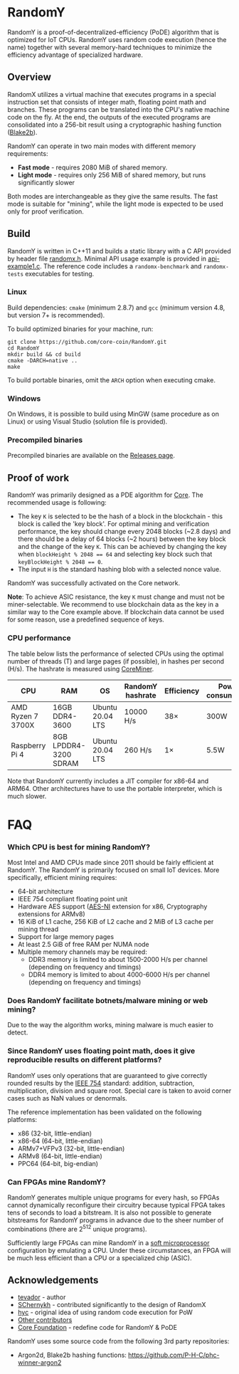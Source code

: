 # RandomY

RandomY is a proof-of-decentralized-efficiency (PoDE) algorithm that is optimized for IoT CPUs. RandomY uses random code execution (hence the name) together with several memory-hard techniques to minimize the efficiency advantage of specialized hardware.

## Overview

RandomX utilizes a virtual machine that executes programs in a special instruction set that consists of integer math, floating point math and branches. These programs can be translated into the CPU's native machine code on the fly. At the end, the outputs of the executed programs are consolidated into a 256-bit result using a cryptographic hashing function ([Blake2b](https://blake2.net/)).

RandomY can operate in two main modes with different memory requirements:

* **Fast mode** - requires 2080 MiB of shared memory.
* **Light mode** - requires only 256 MiB of shared memory, but runs significantly slower

Both modes are interchangeable as they give the same results. The fast mode is suitable for "mining", while the light mode is expected to be used only for proof verification.

## Build

RandomY is written in C++11 and builds a static library with a C API provided by header file [randomx.h](src/randomx.h). Minimal API usage example is provided in [api-example1.c](src/tests/api-example1.c). The reference code includes a `randomx-benchmark` and `randomx-tests` executables for testing.

### Linux

Build dependencies: `cmake` (minimum 2.8.7) and `gcc` (minimum version 4.8, but version 7+ is recommended).

To build optimized binaries for your machine, run:
```
git clone https://github.com/core-coin/RandomY.git
cd RandomY
mkdir build && cd build
cmake -DARCH=native ..
make
```

To build portable binaries, omit the `ARCH` option when executing cmake.

### Windows

On Windows, it is possible to build using MinGW (same procedure as on Linux) or using Visual Studio (solution file is provided).

### Precompiled binaries

Precompiled binaries are available on the [Releases page](https://github.com/core-coin/RandomY/releases).

## Proof of work

RandomY was primarily designed as a PDE algorithm for [Core](https://coreblockchain.cc/). The recommended usage is following:

* The key `K` is selected to be the hash of a block in the blockchain - this block is called the 'key block'. For optimal mining and verification performance, the key should change every 2048 blocks (~2.8 days) and there should be a delay of 64 blocks (~2 hours) between the key block and the change of the key `K`. This can be achieved by changing the key when `blockHeight % 2048 == 64` and selecting key block such that `keyBlockHeight % 2048 == 0`.
* The input `H` is the standard hashing blob with a selected nonce value.

RandomY was successfully activated on the Core network.

**Note**: To achieve ASIC resistance, the key `K` must change and must not be miner-selectable. We recommend to use blockchain data as the key in a similar way to the Core example above. If blockchain data cannot be used for some reason, use a predefined sequence of keys.

### CPU performance
The table below lists the performance of selected CPUs using the optimal number of threads (T) and large pages (if possible), in hashes per second (H/s). The hashrate is measured using [CoreMiner](https://github.com/catchthatrabbit/coreminer).

|CPU|RAM|OS|RandomY hashrate|Efficiency|Power consumption|
|---|---|--|----------------|----------|-----------------|
|AMD Ryzen 7 3700X|16GB DDR4-3600|Ubuntu 20.04 LTS|10000 H/s|38×|300W|
|Raspberry Pi 4|8GB LPDDR4-3200 SDRAM|Ubuntu 20.04 LTS|260 H/s|1×|5.5W|

Note that RandomY currently includes a JIT compiler for x86-64 and ARM64. Other architectures have to use the portable interpreter, which is much slower.

# FAQ

### Which CPU is best for mining RandomY?

Most Intel and AMD CPUs made since 2011 should be fairly efficient at RandomY. The RandomY is primarily focused on small IoT devices. More specifically, efficient mining requires:

* 64-bit architecture
* IEEE 754 compliant floating point unit
* Hardware AES support ([AES-NI](https://en.wikipedia.org/wiki/AES_instruction_set) extension for x86, Cryptography extensions for ARMv8)
* 16 KiB of L1 cache, 256 KiB of L2 cache and 2 MiB of L3 cache per mining thread
* Support for large memory pages
* At least 2.5 GiB of free RAM per NUMA node
* Multiple memory channels may be required:
    * DDR3 memory is limited to about 1500-2000 H/s per channel (depending on frequency and timings)
    * DDR4 memory is limited to about 4000-6000 H/s per channel  (depending on frequency and timings)

### Does RandomY facilitate botnets/malware mining or web mining?

Due to the way the algorithm works, mining malware is much easier to detect.

### Since RandomY uses floating point math, does it give reproducible results on different platforms?

RandomY uses only operations that are guaranteed to give correctly rounded results by the [IEEE 754](https://en.wikipedia.org/wiki/IEEE_754) standard: addition, subtraction, multiplication, division and square root. Special care is taken to avoid corner cases such as NaN values or denormals.

The reference implementation has been validated on the following platforms:
* x86 (32-bit, little-endian)
* x86-64 (64-bit, little-endian)
* ARMv7+VFPv3 (32-bit, little-endian)
* ARMv8 (64-bit, little-endian)
* PPC64 (64-bit, big-endian)

### Can FPGAs mine RandomY?

RandomY generates multiple unique programs for every hash, so FPGAs cannot dynamically reconfigure their circuitry because typical FPGA takes tens of seconds to load a bitstream. It is also not possible to generate bitstreams for RandomY programs in advance due to the sheer number of combinations (there are 2<sup>512</sup> unique programs).

Sufficiently large FPGAs can mine RandomY in a [soft microprocessor](https://en.wikipedia.org/wiki/Soft_microprocessor) configuration by emulating a CPU. Under these circumstances, an FPGA will be much less efficient than a CPU or a specialized chip (ASIC).

## Acknowledgements
* [tevador](https://github.com/tevador) - author
* [SChernykh](https://github.com/SChernykh) - contributed significantly to the design of RandomX
* [hyc](https://github.com/hyc) - original idea of using random code execution for PoW
* [Other contributors](https://github.com/tevador/RandomX/graphs/contributors)
* [Core Foundation](https://github.com/core-coin) - redefine code for RandomY & PoDE

RandomY uses some source code from the following 3rd party repositories:
* Argon2d, Blake2b hashing functions: https://github.com/P-H-C/phc-winner-argon2
